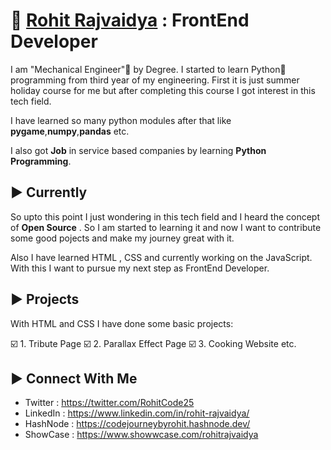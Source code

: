 
# :wave: [Rohit Rajvaidya](https://github.com/RohitRajvaidya5) : FrontEnd Developer


I am "Mechanical Engineer":wrench: by Degree. I started to learn Python:snake: programming from third year of my engineering. First it is just summer holiday course for me but after completing this course I got interest in this tech field.

I have learned so many python modules after that like **pygame**,**numpy**,**pandas** etc.

I also got **Job** in service based companies by learning **Python Programming**.

## :arrow_forward: Currently 

So upto this point I just wondering in this tech field and I heard the concept of **Open Source** . So I am started to learning it and now I want to contribute some good pojects and make my journey great with it.

Also I have learned HTML , CSS and currently working on the JavaScript. With this I want to pursue my next step as FrontEnd Developer.


## :arrow_forward: Projects

With HTML and CSS I have done some basic projects:

:ballot_box_with_check: 1. Tribute Page
:ballot_box_with_check: 2. Parallax Effect Page
:ballot_box_with_check: 3. Cooking Website 
etc.


## :arrow_forward: Connect With Me

- Twitter : https://twitter.com/RohitCode25
- LinkedIn : https://www.linkedin.com/in/rohit-rajvaidya/
- HashNode : https://codejourneybyrohit.hashnode.dev/
- ShowCase : https://www.showwcase.com/rohitrajvaidya




